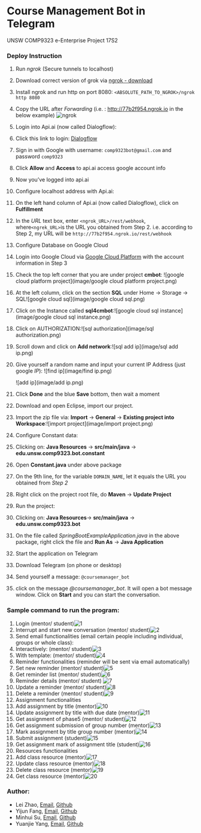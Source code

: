 # Course Management Bot in Telegram

UNSW COMP9323 e-Enterprise Project 17S2

### Deploy Instruction
1. Run *ngrok* (Secure tunnels to localhost) 
  1. Download correct version of grok via [ngrok - download](https://ngrok.com/download)
  2. Install ngrok and run http on port 8080: `<ABSOLUTE_PATH_TO_NGROK>/ngrok http 8080`
2. Copy the URL after *Forwarding* (i.e. : http://77b2f954.ngrok.io in the below example)
  ![ngrok](image/ngrok.png)
3. Login into Api.ai (now called Dialogflow):
  1. Click this link to login: [Dialogflow](https://console.dialogflow.com/api-client/#/login)
  2. Sign in with Google with username: `comp9323bot@gmail.com` and password `comp9323`
  3. Click **Allow** and **Access** to api.ai access google account info
  4. Now you’ve logged into api.ai
4. Configure localhost address with Api.ai:
  1. On the left hand column of Api.ai (now called Dialogflow), click on **Fulfillment**
  2. In the *URL* text box, enter `<ngrok_URL>/rest/webhook`, where` <ngrek_URL> `is the URL you obtained from Step 2. i.e.  according to Step 2, my URL will be `http://77b2f954.ngrok.io/rest/webhook`
5. Configure Database on Google Cloud
  1. Login into Google Cloud via [Google Cloud Platform](https://console.cloud.google.com/) with the account information in Step 3

  2. Check the top left corner that you are under project **cmbot**: ![google cloud platform project](image/google cloud platform project.png)

  3. At the left column, click on the section **SQL** under Home -> Storage -> SQL![google cloud sql](image/google cloud sql.png)

  4. Click on the Instance called **sql4cmbot**:![google cloud sql instance](image/google cloud sql instance.png)

  5. Click on AUTHORIZATION:![sql authorization](image/sql authorization.png)

  6. Scroll down and click on **Add network**:![sql add ip](image/sql add ip.png)

  7. Give yourself a random name and input your current IP Address (just google *IP*): ![find ip](image/find ip.png)

     ![add ip](image/add ip.png)
  8. Click **Done** and the blue **Save** bottom, then wait a moment
6. Download and open Eclipse, import our project.
  1. Import the zip file via: **Import**  -> **General** -> **Existing project into Workspace**:![import project](image/import project.png)
7. Configure Constant data:
  1. Clicking on: **Java Resources** ->  **src/main/java** -> **edu.unsw.comp9323.bot.constant**
  2. Open **Constant.java** under above package
  3. On the 9th line, for the variable `DOMAIN_NAME`, let it equals the URL you obtained from *Step 2* 
8. Right click on the project root file, do **Maven** -> **Update Project** 
9. Run the project:
  1. Clicking on: **Java Resources**-> **src/main/java** -> **edu.unsw.comp9323.bot**
  2. On the file called *SpringBootExampleApplication.java* in the above package, right click the file and **Run As** -> **Java Application**
10. Start the application on Telegram
  1. Download Telegram (on phone or desktop)
  2. Send yourself a message: `@coursemanager_bot`
  3. click on the message *@coursemanager_bot*. It will open a bot message window. Click on **Start** and you can start the conversation.

### Sample command to run the program:
1. Login (mentor/ student)![1](image/1.png)
2. Interrupt and start new conversation (mentor/ student)![2](image/2.png)
3. Send email functionalities (email certain people including individual, groups or whole class):   
  1. Interactively: (mentor/ student)![3](image/3.png)
  2. With template:  (mentor/ student)![4](image/4.png)
4. Reminder functionalities (reminder will be sent via email automatically)
  1. Set new reminder (mentor/ student)![5](image/5.png)
  2. Get reminder list (mentor/ student)![6](image/6.png)
  3. Reminder details (mentor/ student) ![7](image/7.png)
  4. Update a reminder (mentor/ student)![8](image/8.png)
  5. Delete a reminder (mentor/ student)![9](image/9.png)
5. Assignment functionalities
  1. Add assignment by title (mentor)![10](image/10.png)
  2. Update assignment by title with due date (mentor)![11](image/11.png)
  3. Get assignment of phase5 (mentor/ student)![12](image/12.png)
  4. Get assignment submission of group number (mentor)![13](image/13.png)
  5. Mark assignment by title group number (mentor)![14](image/14.png)
  6. Submit assignment (student)![15](image/15.png)
  7. Get assignment mark of assignment title (student)![16](image/16.png)
6. Resources functionalities
  1. Add class resource (mentor)![17](image/17.png)
  2. Update class resource (mentor)![18](image/18.png)
  3. Delete class resource (mentor)![19](image/19.png)
  4. Get class resource (mentor)![20](image/20.png)

### Author:
- Lei Zhao,  [Email](zlinaus@gmail.com),  [Github](https://github.com/Char1ei)  
- Yijun Fang,  [Email](fangyijun1212@gmail.com),  [Github](https://github.com/YijunFang)  
- Minhui Su,  [Email](aaronlife.au@gmail.com),  [Github](https://github.com/AaronSuAu)  
- Yuanjie Yang,  [Email](yangyjrex@gmail.com),  [Github](https://github.com/yangyjRex)  

